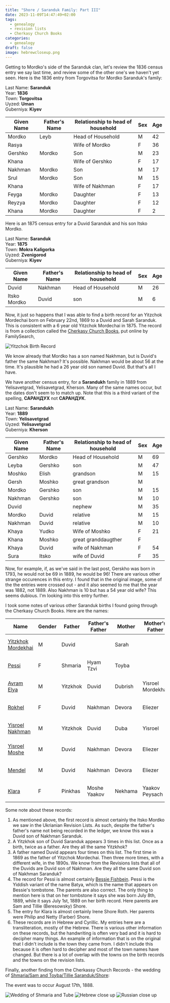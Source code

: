 ```yaml
---
title: "Shore / Saranduk Family: Part III"
date: 2023-11-09T14:47:49+02:00
tags:
  - genealogy
  - revision lists
  - Cherkasy Church Books
categories:
  - genealogy
draft: false
image: hebrewcloseup.png
---
```


Getting to Mordko's side of the Saranduk clan, let's review the 1836 census entry we say last time, and review some of the other one's we haven't yet seen. Here is the 1836 entry from Torgovitsa for Mordko Saranduk's family:

Last Name: **Saranduk** \
Year: **1836** \
Town: **Torgovitsa** \
Uyzed: **Uman** \
Guberniya: **Kiyev**

| Given Name | Father's Name | Relationship to head of household | Sex | Age |
| ---------- | ------------- | --------------------------------- | --- | --- |
| Mordko     | Leyb          | Head of Household                 | M   | 42  |
| Rasya      |               | Wife of Mordko                    | F   | 36  |
| Gershko    | Mordko        | Son                               | M   | 23  |
| Khana      |               | Wife of Gershko                   | F   | 17  |
| Nakhman    | Mordko        | Son                               | M   | 17  |
| Srul       | Mordko        | Son                               | M   | 15  |
| Khana      |               | Wife of Nakhman                   | F   | 17  |
| Feyga      | Mordko        | Daughter                          | F   | 13  |
| Reyzya     | Mordko        | Daughter                          | F   | 12  |
| Khana      | Mordko        | Daughter                          | F   | 2   |

Here is an 1875 census entry for a Duvid Saranduk and his son Itsko Mordko.

Last Name: **Saranduk** \
Year: **1875** \
Town: **Mokra Kaligorka** \
Uyzed: **Zvenigorod** \
Guberniya: **Kiyev**

| Given Name   | Father's Name | Relationship to head of household | Sex | Age |
| ------------ | ------------- | --------------------------------- | --- | --- |
| Duvid        | Nakhman       | Head of Household                 | M   | 26  |
| Itsko Mordko | Duvid         | son                               | M   | 6   |

Now, it just so happens that I was able to find a birth record for an Yitzchok Mordechai born on February 22nd, 1869 to a Duvid and Sarah Saranduk. This is consistent with a 6 year old Yitzchok Mordechai in 1875. The record is from a collection called the [Cherkasy Church Books](https://www.familysearch.org/search/collection/4133834), put online by FamilySearch,

![Yitzchok Birth Record](yitzchokmordechai.png)

We know already that Mordko has a son named Nakhman, but is Duvid's father the same Nakhman? It's possible. Nakhman would be about 56 at the time.
It's plausible he had a 26 year old son named Duvid. But that's all I have.

We have another census entry, for a **Sarandukh** family in 1889 from Yelisavetgrad, Yelisavetgrad, Kherson. Many of the same names occur, but the dates don't seem to to match up. Note that this is a third variant of the spelling, **САРАНДУХ** not **САРАНДУК**.

Last Name: **Sarandukh** \
Year: **1889** \
Town: **Yelisavetgrad** \
Uyzed: **Yelisavetgrad** \
Guberniya: **Kherson**

| Given Name | Father's Name | Relationship to head of household | Sex | Age |
| ---------- | ------------- | --------------------------------- | --- | --- |
| Gershko    | Mordko        | Head of Household                 | M   | 69  |
| Leyba      | Gershko       | son                               | M   | 47  |
| Moshko     | Elish         | grandson                          | M   | 15  |
| Gersh      | Moshko        | great grandson                    | M   |     |
| Mordko     | Gershko       | son                               | M   | 15  |
| Nakhman    | Gershko       | son                               | M   | 10  |
| Duvid      |               | nephew                            | M   | 35  |
| Mordko     | Duvid         | relative                          | M   | 15  |
| Nakhman    | Duvid         | relative                          | M   | 10  |
| Khaya      | Yudko         | Wife of Moshko                    | F   | 21  |
| Khana      | Moshko        | great granddaugther               | F   |     |
| Khaya      | Duvid         | wife of Nakhman                   | F   | 54  |
| Sura       | Itsko         | wife of Duvid                     | F   | 35  |

Now, for example, if, as we've said in the last post, Gerskho was born in 1793, he would not be 69 in 1889, he would be 96! There are various other strange occurences in this entry. I found that in the original image, some of the the entries were crossed out - and it also seemed to me that the year was 1882, not 1889. Also Nakhman is 10 but has a 54 year old wife? This seems dubious. I'm looking into this entry further.

I took some notes of various other Saranduk births I found going through the Cherkasy Church Books. Here are the names:

| Name                                                                             | Gender | Father   | Father's Father | Mother  | Mother's Father   | Date           |
| -------------------------------------------------------------------------------- | ------ | -------- | --------------- | ------- | ----------------- | -------------- |
| [Yitzkhok Mordekhai](https://www.familysearch.org/ark:/61903/3:1:3Q9M-CSS4-YKVC) | M      | Duvid    |                 | Sarah   |                   | Feb 22, 1869   |
| [Pessi](https://www.familysearch.org/ark:/61903/3:1:3Q9M-CSS4-YVGD)              | F      | Shmaria  | Hyam Tzvi       | Toyba   |                   | July 1, 1889   |
| [Avram Elya](https://www.familysearch.org/ark:/61903/3:1:3Q9M-CS9N-CQZ8-G)       | M      | Yitzkhok | Duvid           | Dubrish | Yisroel Mordekhai | Jan 4, 1892    |
| [Rokhel](https://www.familysearch.org/ark:/61903/3:1:3Q9M-CSS4-YJ1X)             | F      | Duvid    | Nakhman         | Devora  | Eliezer           | April 12, 1895 |
| [Yisroel Nakhman](https://www.familysearch.org/ark:/61903/3:1:3Q9M-CS9N-CQHH-N)  | M      | Yitzkhok | Duvid           | Duba    | Yisroel           | Feb 1, 1895    |
| [Yisroel Moshe](https://www.familysearch.org/ark:/61903/3:1:3Q9M-CS9N-CQHH-D)    | M      | Duvid    | Nakhman         | Devora  | Eliezer           | July 4, 1897   |
| [Mendel](https://www.familysearch.org/ark:/61903/3:1:3Q9M-CS9N-CQH7-H)           | M      | Duvid    | Nakhman         | Devora  | Eliezer           | May 8, 1899    |
| [Klara](https://www.familysearch.org/ark:/61903/3:1:3Q9M-CSSH-LS9G-J)            | F      | Pinkhas  | Moshe Yaakov    | Nekhama | Yaakov Peysach    | Oct 20, 1909   |

Some note about these records:

1. As mentioned above, the first record is almost certainly the Itsko Mordko we saw in the Ukrianian Revision Lists. As such, despite the father's father's name not being recorded in the ledger, we know this was a Duvid son of Nakhman Saranduk.
2. A Yitzkhok son of Duvid Saranduk appears 3 times in this list. Once as a birth, twice as a father. Are they all the same Yitzkhok?
3. A father named Duvid appears four times on this list. The first time in 1869 as the father of Yitzchok Mordechai. Then three more times, with a different wife, in the 1890s. We know from the Revisions lists that all of the Duvids are Duvid son of Nakhman. Are they all the same Duvid son of Nakhman Saranduk?
4. The record for Pessi is almost certainly [Bessie Fishbein](https://www.findagrave.com/memorial/111379553/bessie-fishbein). Pessi is the Yiddish variant of the name Batya, which is the name that appears on Bessie's tombstone. The parents are also correct. The only thing to mention here is that on her tombstone it says she was born July 8th, 1889, while it says July 1st, 1889 on her birth record. Here parents are Sam and Tillie (Beresowsky) Shore.
5. The entry for Klara is almost certainly Irene Shore Roth. Her parents were Philip and Netty (Farber) Shore.
6. These records are in Hebrew and Cyrillic. My entries here are a transliteration, mostly of the Hebrew. There is various other information on these records, but the handwriting is often very bad and it is hard to decipher many things. An example of information that is on the original that I didn't include is the town they came from. I didn't include this because it is often hard to decipher and most of the town names have changed. But there is a lot of overlap with the towns on the birth records and the towns on the revision lists.

Finally, another finding from the Cherkassy Church Records - the wedding of [Shmaria/Sam and Toyba/Tillie Saranduk/Shore](https://www.familysearch.org/ark:/61903/1:1:6VTJ-ZSCH):

The event was to occur August 17th, 1888.

![Wedding of Shmaria and Tube](wedding.png)
![Hebrew close up](hebrewcloseup.png)
![Russian close up](russiancloseup.png)
